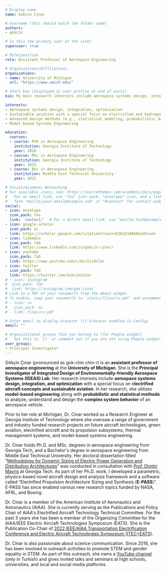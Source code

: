 ```yaml
---
# Display name
name: Gokcin Cinar

# Username (this should match the folder name)
authors:
- gokcin

# Is this the primary user of the site?
superuser: true

# Role/position
role: Assistant Professor of Aerospace Engineering

# Organizations/Affiliations
organizations:
- name: University of Michigan
  url: "https://www.umich.edu/"

# Short bio (displayed in user profile at end of posts)
bio: My main research interests include aerospace systems design, integration, and optimization with a special focus on electrified aircraft and sustainable aviation concepts.

interests:
- Aerospace systems design, integration, optimization
- Sustainable aviation with a special focus on electrified and hydrogen-powered aircraft concepts
- Advanced design methods (e.g., statistical modeling, probabilistic design, machine learning, etc.)
- Model-based Systems Engineering

education:
  courses:
  - course: PhD in Aerospace Engineering
    institution: Georgia Institute of Technology
    year: 2018
  - course: MSc in Aerospace Engineering
    institution: Georgia Institute of Technology
    year: 2015
  - course: BSc in Aerospace Engineering
    institution: Middle East Technical University
    year: 2012

# Social/Academic Networking
# For available icons, see: https://sourcethemes.com/academic/docs/page-builder/#icons
#   For an email link, use "fas" icon pack, "envelope" icon, and a link in the
#   form "mailto:your-email@example.com" or "#contact" for contact widget.
social:
- icon: envelope
  icon_pack: fas
  link: 'contact/'  # For a direct email link, use "mailto:test@example.org".
- icon: google-scholar
  icon_pack: ai
  link: https://scholar.google.com/citations?user=KIbLE10AAAAJ&hl=en
- icon: linkedin
  icon_pack: fab
  link: https://www.linkedin.com/in/gokcin-cinar/
- icon: youtube
  icon_pack: fab
  link: https://www.youtube.com/c/BizSizOnlar
- icon: twitter
  icon_pack: fab
  link: https://twitter.com/GokcinCinar
# - icon: instagram
#  icon_pack: fab
#  link: https://instagram.com/gok.cinar
# Link to a PDF of your resume/CV from the About widget.
# To enable, copy your resume/CV to `static/files/cv.pdf` and uncomment the lines below.
# - icon: cv
#   icon_pack: ai
#   link: files/cv.pdf

# Enter email to display Gravatar (if Gravatar enabled in Config)
email: ""

# Organizational groups that you belong to (for People widget)
#   Set this to `[]` or comment out if you are not using People widget.
user_groups:
- Principal Investigator
---
```


Gökçin Çınar (pronounced as gok-chin chin-r) is an **assistant professor of aerospace engineering** at the **University of Michigan**. She is the **Principal Investigator of Integrated Design of Environmentally-friendly Aerospace Systems (IDEAS) Lab**. Her research interests include **aerospace systems design, integration, and optimization** with a special focus on e**lectrified aircraft concepts and sustainable aviation**. In her research, she utilizes **model-based engineering** along with **probabilistic and statistical methods** to analyze, understand and design the **complex system behavior** of an aerospace vehicle. 

Prior to her role at Michigan, Dr. Cinar worked as a Research Engineer at Georgia Institute of Technology where she oversaw a range of government and industry funded research projects on future aircraft technologies, green aviation, electrified aircraft and its propulsion subsystems, thermal management systems, and model-based systems engineering.

Dr. Cinar holds Ph.D. and MSc. degrees in aerospace engineering from Georgia Tech, and a Bachelor's degree in aerospace engineering from Middle East Technical University. Her doctoral dissertation titled “[Methodology for Dynamic Sizing of Electric Power Generation and Distribution Architectures](http://hdl.handle.net/1853/60754)” was conducted in consultation with [Prof. Dimitri Mavris](https://www.asdl.gatech.edu/Faculty.html) at Georgia Tech. As part of her Ph.D. work, I developed a parametric, physics-based novel aircraft design and analysis framework and a software called “Electrified Propulsion Architecture Sizing and Synthesis (**E-PASS**)”. E-PASS has since enabled various new research topics funded by NASA, AFRL, and Boeing.

Dr. Cinar is a member of the American Institute of Aeronautics and Astronautics (AIAA). She is currently serving as the Publications and Policy Chair of AIAA's Electrified Aircraft Technology Technical Committee. For the past 3 years she has been a member of the Organizing Committee for the AIAA/IEEE Electric Aircraft Technologies Symposium (EATS). She is the Publication Co-Chair of [2022 IEEE/AIAA Transportation Electrification Conference and Electric Aircraft Technologies Symposium (ITEC+EATS)](https://itec-conf.com/).

Dr. Cinar is also passionate about science communication. Since 2016, she has been involved in outreach activities to promote STEM and gender equality in STEM. As part of this outreach, she owns a [YouTube channel](https://www.youtube.com/BizsizOnlar) (only in Turkish) and gives invited talks and seminars at high schools, universities, and local and social media platforms.
